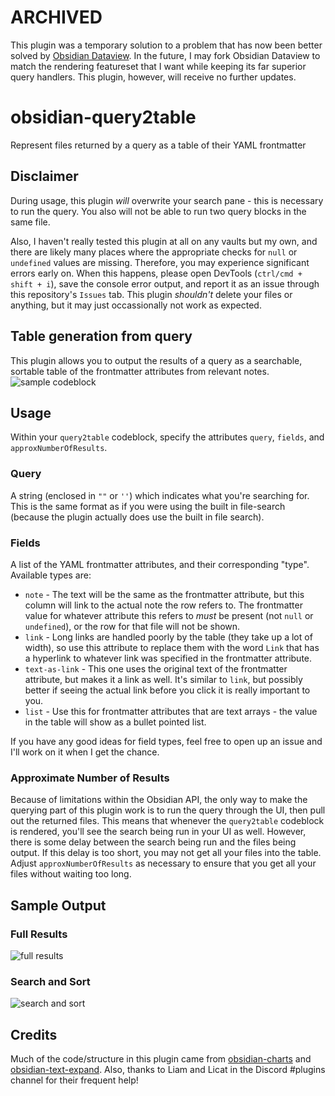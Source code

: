 # ARCHIVED
This plugin was a temporary solution to a problem that has now been better solved by [Obsidian Dataview](https://github.com/blacksmithgu/obsidian-dataview). In the future, I may fork Obsidian Dataview to match the rendering featureset that I want while keeping its far superior query handlers. This plugin, however, will receive no further updates.

# obsidian-query2table
Represent files returned by a query as a table of their YAML frontmatter

## Disclaimer
During usage, this plugin *will* overwrite your search pane - this is necessary to run the query. You also will not be able to run two query blocks in the same file.

Also, I haven't really tested this plugin at all on any vaults but my own, and there are likely many places where the appropriate checks for `null` or `undefined` values are missing. Therefore, you may experience significant errors early on. When this happens, please open DevTools (`ctrl/cmd + shift + i`), save the console error output, and report it as an issue through this repository's `Issues` tab. This plugin *shouldn't* delete your files or anything, but it may just occassionally not work as expected.

## Table generation from query
This plugin allows you to output the results of a query as a searchable, sortable table of the frontmatter attributes from relevant notes.
![sample codeblock](https://github.com/avirut/obsidian-query2table/blob/master/imgs/codeblock.png?raw=true)

## Usage
Within your `query2table` codeblock, specify the attributes `query`, `fields`, and `approxNumberOfResults`.

### Query
A string (enclosed in `""` or `''`) which indicates what you're searching for. This is the same format as if you were using the built in file-search (because the plugin actually does use the built in file search).

### Fields
A list of the YAML frontmatter attributes, and their corresponding "type". Available types are:
- `note` - The text will be the same as the frontmatter attribute, but this column will link to the actual note the row refers to. The frontmatter value for whatever attribute this refers to *must* be present (not `null` or `undefined`), or the row for that file will not be shown.
- `link` - Long links are handled poorly by the table (they take up a lot of width), so use this attribute to replace them with the word `Link` that has a hyperlink to whatever link was specified in the frontmatter attribute.
- `text-as-link` - This one uses the original text of the frontmatter attribute, but makes it a link as well. It's similar to `link`, but possibly better if seeing the actual link before you click it is really important to you.
- `list` - Use this for frontmatter attributes that are text arrays - the value in the table will show as a bullet pointed list.

If you have any good ideas for field types, feel free to open up an issue and I'll work on it when I get the chance.

###  Approximate Number of Results
Because of limitations within the Obsidian API, the only way to make the querying part of this plugin work is to run the query through the UI, then pull out the returned files. This means that whenever the `query2table` codeblock is rendered, you'll see the search being run in your UI as well. However, there is some delay between the search being run and the files being output. If this delay is too short, you may not get all your files into the table. Adjust `approxNumberOfResults` as necessary to ensure that you get all your files without waiting too long.

## Sample Output
### Full Results
![full results](https://github.com/avirut/obsidian-query2table/blob/master/imgs/full-results.png?raw=true)
### Search and Sort
![search and sort](https://github.com/avirut/obsidian-query2table/blob/master/imgs/search-sort-results.png?raw=true)

## Credits
Much of the code/structure in this plugin came from [obsidian-charts](https://github.com/phibr0/obsidian-charts) and [obsidian-text-expand](https://github.com/mrjackphil/obsidian-text-expand). Also, thanks to Liam and Licat in the Discord #plugins channel for their frequent help!
